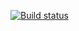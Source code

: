[![Build status](https://ci.appveyor.com/api/projects/status/k63gqfjf25jxlcl9/branch/master?svg=true)](https://ci.appveyor.com/project/baturina/jarserver-004b2/branch/master)
